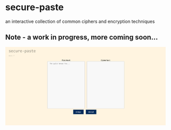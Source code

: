 # secure-paste

an interactive collection of common ciphers and encryption techniques

    

## Note - a work in progress, more coming soon...

![Fig.1](./assets/fig1.png)  
